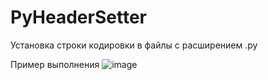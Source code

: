 # PyHeaderSetter
Установка строки кодировки в файлы с расширением .py

Пример выполнения
![image](https://github.com/pavelklimovskoy/PyHeaderSetter/assets/38906858/dfa47a25-09b5-467c-8abe-35f761d5a205)
